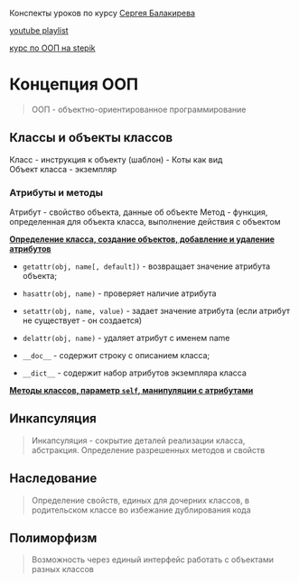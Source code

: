 Конспекты уроков по курсу [Сергея Балакирева](www.youtube.com/@selfedu_rus) 

[youtube playlist](https://www.youtube.com/playlist?list=PLA0M1Bcd0w8zPwP7t-FgwONhZOHt9rz9E)

[курс по ООП на stepik](https://www.youtube.com/redirect?event=video_description&redir_token=QUFFLUhqbEpZdWwwTzVVc3JFcm1TblRwV2k0Y1YyVTF0QXxBQ3Jtc0tuR2FtUWNPRXQzaUhkYzl0dFpmR0xobWhtZzBNcnM2WkpWVmJGRlJmWVh1Y1NYX2MtYmM1REp0eVZtaXMyaTV4LUtua3pFQU9BRFBwT2xNV0JkM0RsRHZBb3FUdXZQVk03TXAtQURHT0N0di1VeDJrUQ&q=https%3A%2F%2Fstepik.org%2Fa%2F116336&v=Z7AY41tE-3U)

# Концепция ООП

> ООП - объектно-ориентированное программирование

## Классы и объекты классов
Класс - инструкция к объекту (шаблон) - Коты как вид\
Объект класса - экземпляр 

### Атрибуты и методы
Атрибут - свойство объекта, данные об объекте
Метод - функция, определенная для объекта класса, выполнение действия с объектом

[**Определение класса, создание объектов, добавление и удаление атрибутов**](1_attributes.md#классы-и-объекты-классов-атрибуты-и-методы)

- `getattr(obj, name[, default])` - возвращает значение атрибута объекта;
- `hasattr(obj, name)` - проверяет наличие атрибута
- `setattr(obj, name, value)` - задает значение атрибута (если атрибут не существует - он создается)
- `delattr(obj, name)` - удаляет атрибут с именем name

- `__doc__` - содержит строку с описанием класса;
- `__dict__` - содержит набор атрибутов экземпляра класса

[**Методы классов, параметр `self`, манипуляции с атрибутами**](2_methods.md#создание-простого-метода)

## Инкапсуляция
> Инкапсуляция - сокрытие деталей реализации класса, абстракция. Определение разрешенных методов и свойств

## Наследование
> Определение свойств, единых для дочерних классов, в родительском классе во избежание дублирования кода

## Полиморфизм
> Возможность через единый интерфейс работать с объектами разных классов

